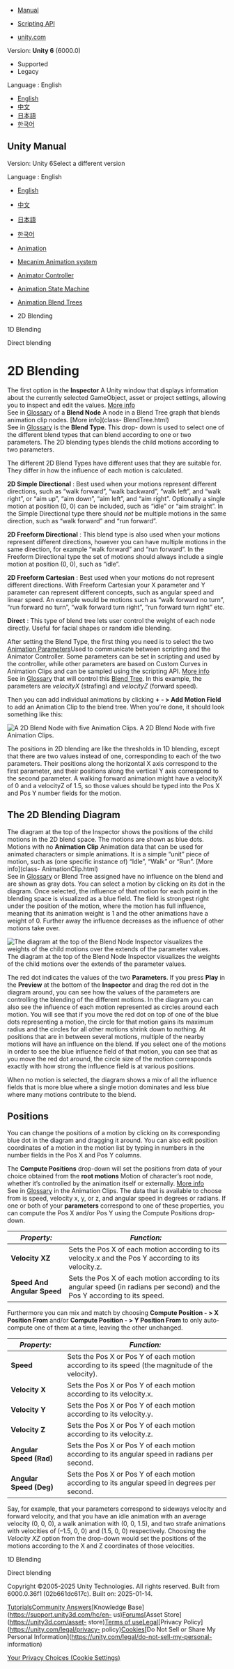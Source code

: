 [](https://docs.unity3d.com)

  * [Manual](../Manual/index.html)
  * [Scripting API](../ScriptReference/index.html)

  * [unity.com](https://unity.com/)

Version: **Unity 6** (6000.0)

  * Supported
  * Legacy

Language : English

  * [English](/Manual/BlendTree-2DBlending.html)
  * [中文](/cn/current/Manual/BlendTree-2DBlending.html)
  * [日本語](/ja/current/Manual/BlendTree-2DBlending.html)
  * [한국어](/kr/current/Manual/BlendTree-2DBlending.html)

[](https://docs.unity3d.com)

## Unity Manual

Version: Unity 6Select a different version

Language : English

  * [English](/Manual/BlendTree-2DBlending.html)
  * [中文](/cn/current/Manual/BlendTree-2DBlending.html)
  * [日本語](/ja/current/Manual/BlendTree-2DBlending.html)
  * [한국어](/kr/current/Manual/BlendTree-2DBlending.html)

  * [Animation](AnimationSection.html)
  * [Mecanim Animation system](AnimationOverview.html)
  * [Animator Controller](class-AnimatorController.html)
  * [Animation State Machine](AnimationStateMachines.html)
  * [Animation Blend Trees](class-BlendTree.html)
  * 2D Blending

[](BlendTree-1DBlending.html)

1D Blending

[](BlendTree-DirectBlending.html)

Direct blending

# 2D Blending

The first option in the **Inspector** A Unity window that displays information
about the currently selected GameObject, asset or project settings, allowing
you to inspect and edit the values. [More info](UsingTheInspector.html)  
See in [Glossary](Glossary.html#Inspector) of a **Blend Node** A node in a
Blend Tree graph that blends animation clip nodes. [More info](class-
BlendTree.html)  
See in [Glossary](Glossary.html#BlendNode) is the **Blend Type**. This drop-
down is used to select one of the different blend types that can blend
according to one or two parameters. The 2D blending types blends the child
motions according to two parameters.

The different 2D Blend Types have different uses that they are suitable for.
They differ in how the influence of each motion is calculated.

**2D Simple Directional** : Best used when your motions represent different
directions, such as “walk forward”, “walk backward”, “walk left”, and “walk
right”, or “aim up”, “aim down”, “aim left”, and “aim right”. Optionally a
single motion at position (0, 0) can be included, such as “idle” or “aim
straight”. In the Simple Directional type there should _not_ be multiple
motions in the same direction, such as “walk forward” and “run forward”.

**2D Freeform Directional** : This blend type is also used when your motions
represent different directions, however you can have multiple motions in the
same direction, for example “walk forward” and “run forward”. In the Freeform
Directional type the set of motions should always include a single motion at
position (0, 0), such as “idle”.

**2D Freeform Cartesian** : Best used when your motions do not represent
different directions. With Freeform Cartesian your X parameter and Y parameter
can represent different concepts, such as angular speed and linear speed. An
example would be motions such as “walk forward no turn”, “run forward no
turn”, “walk forward turn right”, “run forward turn right” etc.

**Direct** : This type of blend tree lets user control the weight of each node
directly. Useful for facial shapes or random idle blending.

After setting the Blend Type, the first thing you need is to select the two
[Animation Parameters](AnimationParameters.html)Used to communicate between
scripting and the Animator Controller. Some parameters can be set in scripting
and used by the controller, while other parameters are based on Custom Curves
in Animation Clips and can be sampled using the scripting API. [More
info](AnimationParameters.html)  
See in [Glossary](Glossary.html#AnimationParameters) that will control this
[Blend Tree](class-BlendTree.html). In this example, the parameters are
_velocityX_ (strafing) and _velocityZ_ (forward speed).

Then you can add individual animations by clicking **\+ - > Add Motion Field**
to add an Animation Clip to the blend tree. When you’re done, it should look
something like this:

![A 2D Blend Node with five Animation
Clips.](../uploads/Main/MecanimBlendTree2D.png) A 2D Blend Node with five
Animation Clips.

The positions in 2D blending are like the thresholds in 1D blending, except
that there are two values instead of one, corresponding to each of the two
parameters. Their positions along the horizontal X axis correspond to the
first parameter, and their positions along the vertical Y axis correspond to
the second parameter. A walking forward animation might have a velocityX of 0
and a velocityZ of 1.5, so those values should be typed into the Pos X and Pos
Y number fields for the motion.

## The 2D Blending Diagram

The diagram at the top of the Inspector shows the positions of the child
motions in the 2D blend space. The motions are shown as blue dots. Motions
with no **Animation Clip** Animation data that can be used for animated
characters or simple animations. It is a simple “unit” piece of motion, such
as (one specific instance of) “Idle”, “Walk” or “Run”. [More info](class-
AnimationClip.html)  
See in [Glossary](Glossary.html#AnimationClip) or Blend Tree assigned have no
influence on the blend and are shown as gray dots. You can select a motion by
clicking on its dot in the diagram. Once selected, the influence of that
motion for each point in the blending space is visualized as a blue field. The
field is strongest right under the position of the motion, where the motion
has full influence, meaning that its animation weight is 1 and the other
animations have a weight of 0. Further away the influence decreases as the
influence of other motions take over.

![The diagram at the top of the Blend Node Inspector visualizes the weights of
the child motions over the extends of the parameter
values.](../uploads/Main/MecanimBlendTree2DDiagram.png) The diagram at the top
of the Blend Node Inspector visualizes the weights of the child motions over
the extends of the parameter values.

The red dot indicates the values of the two **Parameters**. If you press
**Play** in the **Preview** at the bottom of the **Inspector** and drag the
red dot in the diagram around, you can see how the values of the parameters
are controlling the blending of the different motions. In the diagram you can
also see the influence of each motion represented as circles around each
motion. You will see that if you move the red dot on top of one of the blue
dots representing a motion, the circle for that motion gains its maximum
radius and the circles for all other motions shrink down to nothing. At
positions that are in between several motions, multiple of the nearby motions
will have an influence on the blend. If you select one of the motions in order
to see the blue influence field of that motion, you can see that as you move
the red dot around, the circle size of the motion corresponds exactly with how
strong the influence field is at various positions.

When no motion is selected, the diagram shows a mix of all the influence
fields that is more blue where a single motion dominates and less blue where
many motions contribute to the blend.

## Positions

You can change the positions of a motion by clicking on its corresponding blue
dot in the diagram and dragging it around. You can also edit position
coordinates of a motion in the motion list by typing in numbers in the number
fields in the Pos X and Pos Y columns.

The **Compute Positions** drop-down will set the positions from data of your
choice obtained from the **root motions** Motion of character’s root node,
whether it’s controlled by the animation itself or externally. [More
info](RootMotion.html)  
See in [Glossary](Glossary.html#RootMotion) in the Animation Clips. The data
that is available to choose from is speed, velocity x, y, or z, and angular
speed in degrees or radians. If one or both of your **parameters** correspond
to one of these properties, you can compute the Pos X and/or Pos Y using the
Compute Positions drop-down.

**_Property:_** | **_Function:_**  
---|---  
**Velocity XZ** | Sets the Pos X of each motion according to its velocity.x and the Pos Y according to its velocity.z.  
**Speed And Angular Speed** | Sets the Pos X of each motion according to its angular speed (in radians per second) and the Pos Y according to its speed.  
  
Furthermore you can mix and match by choosing **Compute Position - > X
Position From** and/or **Compute Position - > Y Position From** to only auto-
compute one of them at a time, leaving the other unchanged.

**_Property:_** | **_Function:_**  
---|---  
**Speed** | Sets the Pos X or Pos Y of each motion according to its speed (the magnitude of the velocity).  
**Velocity X** | Sets the Pos X or Pos Y of each motion according to its velocity.x.  
**Velocity Y** | Sets the Pos X or Pos Y of each motion according to its velocity.y.  
**Velocity Z** | Sets the Pos X or Pos Y of each motion according to its velocity.z.  
**Angular Speed (Rad)** | Sets the Pos X or Pos Y of each motion according to its angular speed in radians per second.  
**Angular Speed (Deg)** | Sets the Pos X or Pos Y of each motion according to its angular speed in degrees per second.  
  
Say, for example, that your parameters correspond to sideways velocity and
forward velocity, and that you have an idle animation with an average velocity
(0, 0, 0), a walk animation with (0, 0, 1.5), and two strafe animations with
velocities of (–1.5, 0, 0) and (1.5, 0, 0) respectively. Choosing the
_Velocity XZ_ option from the drop-down would set the positions of the motions
according to the X and Z coordinates of those velocities.

[](BlendTree-1DBlending.html)

1D Blending

[](BlendTree-DirectBlending.html)

Direct blending

Copyright ©2005-2025 Unity Technologies. All rights reserved. Built from
6000.0.36f1 (02b661dc617c). Built on: 2025-01-14.

[Tutorials](https://learn.unity.com/)[Community
Answers](https://answers.unity3d.com)[Knowledge
Base](https://support.unity3d.com/hc/en-
us)[Forums](https://forum.unity3d.com)[Asset Store](https://unity3d.com/asset-
store)[Terms of
use](https://docs.unity3d.com/Manual/TermsOfUse.html)[Legal](https://unity.com/legal)[Privacy
Policy](https://unity.com/legal/privacy-
policy)[Cookies](https://unity.com/legal/cookie-policy)[Do Not Sell or Share
My Personal Information](https://unity.com/legal/do-not-sell-my-personal-
information)

[Your Privacy Choices (Cookie Settings)](javascript:void\(0\);)

